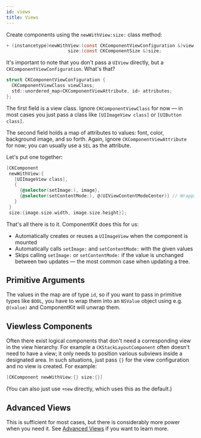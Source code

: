 ```yaml
---
id: views
title: Views
---
```


Create components using the `newWithView:size:` class method:

```objectivec highlight
+ (instancetype)newWithView:(const CKComponentViewConfiguration &)view
                       size:(const CKComponentSize &)size;
```

It's important to note that you don't pass a `UIView` directly, but a `CKComponentViewConfiguration`. What's that?

```objectivec highlight
struct CKComponentViewConfiguration {
  CKComponentViewClass viewClass;
  std::unordered_map<CKComponentViewAttribute, id> attributes;
};
```

The first field is a view class. Ignore `CKComponentViewClass` for now — in most cases you just pass a class like `[UIImageView class]` or `[UIButton class]`.

The second field holds a map of attributes to values: font, color, background image, and so forth. Again, ignore `CKComponentViewAttribute` for now; you can usually use a `SEL` as the attribute.

Let's put one together:

```objectivec highlight
[CKComponent 
 newWithView:{
   [UIImageView class],
   {
     {@selector(setImage:), image},
     {@selector(setContentMode:), @(UIViewContentModeCenter)} // Wrapping into an NSNumber
   }
 }
 size:{image.size.width, image.size.height}];
```

That's all there is to it. ComponentKit does this for us:

- Automatically creates or reuses a `UIImageView` when the component is mounted
- Automatically calls `setImage:` and `setContentMode:` with the given values
- Skips calling `setImage:` or `setContentMode:` if the value is unchanged between two updates — the most common case when updating a tree.

## Primitive Arguments

The values in the map are of type `id`, so if you want to pass in primitive types like `BOOL`, you have to wrap them into an `NSValue` object using e.g. `@(value)` and ComponentKit will unwrap them.

## Viewless Components

Often there exist logical components that don't need a corresponding view in the view hierarchy. For example a `CKStackLayoutComponent` often doesn't need to have a view; it only needs to position various subviews inside a designated area. In such situations, just pass `{}` for the view configuration and no view is created. For example:

```objectivec highlight
[CKComponent newWithView:{} size:{}]
```

(You can also just use `+new` directly, which uses this as the default.)

## Advanced Views

This is sufficient for most cases, but there is considerably more power when you need it. See [Advanced Views](advanced-views.html) if you want to learn more.
